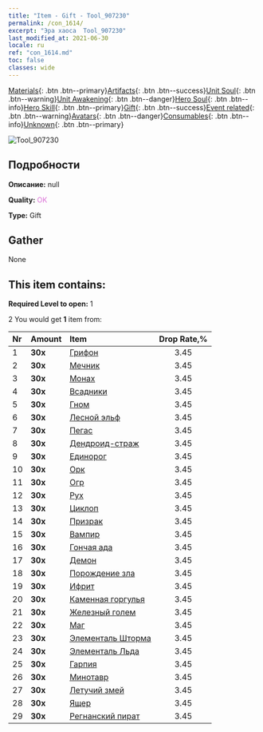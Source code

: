 ```yaml
---
title: "Item - Gift - Tool_907230"
permalink: /con_1614/
excerpt: "Эра хаоса  Tool_907230"
last_modified_at: 2021-06-30
locale: ru
ref: "con_1614.md"
toc: false
classes: wide
---
```

 [Materials](/ItemsRU/){: .btn .btn--primary}[Artifacts](/ItemsRU/Artifacts/){: .btn .btn--success}[Unit Soul](/ItemsRU/UnitSoul/){: .btn .btn--warning}[Unit Awakening](/ItemsRU/UnitAwakening/){: .btn .btn--danger}[Hero Soul](/ItemsRU/HeroSoul/){: .btn .btn--info}[Hero Skill](/ItemsRU/HeroSkill/){: .btn .btn--primary}[Gift](/ItemsRU/Gift/){: .btn .btn--success}[Event related](/ItemsRU/Events/){: .btn .btn--warning}[Avatars](/ItemsRU/Avatars/){: .btn .btn--danger}[Consumables](/ItemsRU/Consumables/){: .btn .btn--info}[Unknown](/ItemsRU/Unknown/){: .btn .btn--primary}

 ![Tool_907230](/images/t/i_907167.png)

## Подробности
 **Описание:** null

 **Quality:** <span style="color: #DA70D6">OK</span>

 **Type:** Gift

## Gather

  None

## This item contains:

 **Required Level to open:** 1

 2 You would get **1** item  from:

  | Nr | Amount |     Item    | Drop Rate,% |
  |:---|:-------|:------------|:---------:|
  | 1 |  **30x** | [Грифон](/ItemsRU/unt_192/) | 3.45 | 
  | 2 |  **30x** | [Мечник](/ItemsRU/unt_193/) | 3.45 | 
  | 3 |  **30x** | [Монах](/ItemsRU/unt_194/) | 3.45 | 
  | 4 |  **30x** | [Всадники](/ItemsRU/unt_195/) | 3.45 | 
  | 5 |  **30x** | [Гном](/ItemsRU/unt_200/) | 3.45 | 
  | 6 |  **30x** | [Лесной эльф](/ItemsRU/unt_201/) | 3.45 | 
  | 7 |  **30x** | [Пегас](/ItemsRU/unt_202/) | 3.45 | 
  | 8 |  **30x** | [Дендроид-страж](/ItemsRU/unt_203/) | 3.45 | 
  | 9 |  **30x** | [Единорог](/ItemsRU/unt_204/) | 3.45 | 
  | 10 |  **30x** | [Орк](/ItemsRU/unt_219/) | 3.45 | 
  | 11 |  **30x** | [Огр](/ItemsRU/unt_220/) | 3.45 | 
  | 12 |  **30x** | [Рух](/ItemsRU/unt_221/) | 3.45 | 
  | 13 |  **30x** | [Циклоп](/ItemsRU/unt_222/) | 3.45 | 
  | 14 |  **30x** | [Призрак](/ItemsRU/unt_210/) | 3.45 | 
  | 15 |  **30x** | [Вампир](/ItemsRU/unt_211/) | 3.45 | 
  | 16 |  **30x** | [Гончая ада](/ItemsRU/unt_228/) | 3.45 | 
  | 17 |  **30x** | [Демон](/ItemsRU/unt_229/) | 3.45 | 
  | 18 |  **30x** | [Порождение зла](/ItemsRU/unt_230/) | 3.45 | 
  | 19 |  **30x** | [Ифрит](/ItemsRU/unt_231/) | 3.45 | 
  | 20 |  **30x** | [Каменная горгулья](/ItemsRU/unt_236/) | 3.45 | 
  | 21 |  **30x** | [Железный голем](/ItemsRU/unt_237/) | 3.45 | 
  | 22 |  **30x** | [Маг](/ItemsRU/unt_238/) | 3.45 | 
  | 23 |  **30x** | [Элементаль Шторма](/ItemsRU/unt_263/) | 3.45 | 
  | 24 |  **30x** | [Элементаль Льда](/ItemsRU/unt_264/) | 3.45 | 
  | 25 |  **30x** | [Гарпия](/ItemsRU/unt_245/) | 3.45 | 
  | 26 |  **30x** | [Минотавр](/ItemsRU/unt_248/) | 3.45 | 
  | 27 |  **30x** | [Летучий змей](/ItemsRU/unt_255/) | 3.45 | 
  | 28 |  **30x** | [Ящер](/ItemsRU/unt_254/) | 3.45 | 
  | 29 |  **30x** | [Регнанский пират](/ItemsRU/unt_273/) | 3.45 | 
